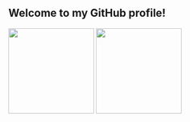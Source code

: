 ## Welcome to my GitHub profile!

<div>
  <img height="170em" src="https://github-readme-stats-sigma-five.vercel.app/api?username=jonataslaguna&show_icons=true&theme=dark">
  <img height="170em" src="https://github-readme-stats-sigma-five.vercel.app/api/top-langs/?username=jonataslaguna&layout=compact&theme=dark">
</div>

